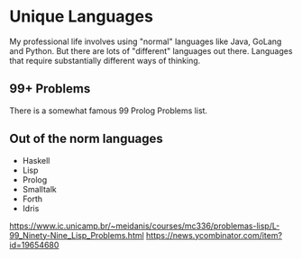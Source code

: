 # Unique Languages

My professional life involves using "normal" languages like Java, GoLang and Python. But there are lots of "different" languages out there. Languages that require substantially different ways of thinking.


## 99+ Problems

There is a somewhat famous 99 Prolog Problems list. 


## Out of the norm languages
* Haskell
* Lisp
* Prolog
* Smalltalk
* Forth
* Idris

https://www.ic.unicamp.br/~meidanis/courses/mc336/problemas-lisp/L-99_Ninety-Nine_Lisp_Problems.html
https://news.ycombinator.com/item?id=19654680

